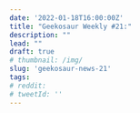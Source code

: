 ```yaml
---
date: '2022-01-18T16:00:00Z'
title: "Geekosaur Weekly #21:"
description: ""
lead: ""
draft: true
# thumbnail: /img/
slug: 'geekosaur-news-21'
tags:
# reddit: 
# tweetId: ''
---
```


